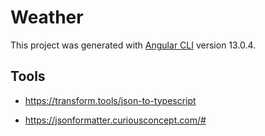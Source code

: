 # Weather

This project was generated with [Angular CLI](https://github.com/angular/angular-cli) version 13.0.4.


## Tools


* https://transform.tools/json-to-typescript

* https://jsonformatter.curiousconcept.com/#


